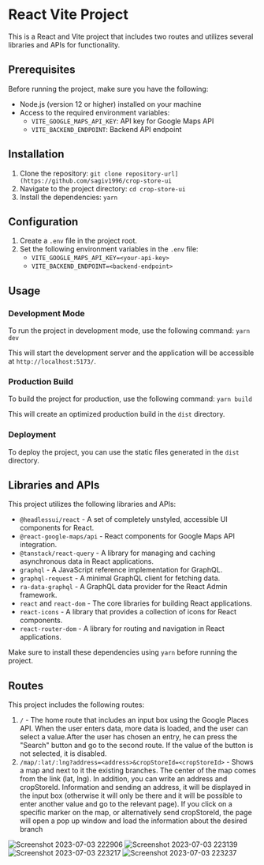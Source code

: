 # React Vite Project

This is a React and Vite project that includes two routes and utilizes several libraries and APIs for functionality.

## Prerequisites

Before running the project, make sure you have the following:

- Node.js (version 12 or higher) installed on your machine
- Access to the required environment variables:
  - `VITE_GOOGLE_MAPS_API_KEY`: API key for Google Maps API
  - `VITE_BACKEND_ENDPOINT`: Backend API endpoint

## Installation

1. Clone the repository: `git clone repository-url](https://github.com/sagiv1996/crop-store-ui`
2. Navigate to the project directory: `cd crop-store-ui`
3. Install the dependencies: `yarn`

## Configuration

1. Create a `.env` file in the project root.
2. Set the following environment variables in the `.env` file:
   - `VITE_GOOGLE_MAPS_API_KEY=<your-api-key>`
   - `VITE_BACKEND_ENDPOINT=<backend-endpoint>`

## Usage

### Development Mode

To run the project in development mode, use the following command:
`yarn dev`

This will start the development server and the application will be accessible at `http://localhost:5173/`.

### Production Build

To build the project for production, use the following command:
`yarn build`


This will create an optimized production build in the `dist` directory.

### Deployment

To deploy the project, you can use the static files generated in the `dist` directory.

## Libraries and APIs

This project utilizes the following libraries and APIs:

- `@headlessui/react` - A set of completely unstyled, accessible UI components for React.
- `@react-google-maps/api` - React components for Google Maps API integration.
- `@tanstack/react-query` - A library for managing and caching asynchronous data in React applications.
- `graphql` - A JavaScript reference implementation for GraphQL.
- `graphql-request` - A minimal GraphQL client for fetching data.
- `ra-data-graphql` - A GraphQL data provider for the React Admin framework.
- `react` and `react-dom` - The core libraries for building React applications.
- `react-icons` - A library that provides a collection of icons for React components.
- `react-router-dom` - A library for routing and navigation in React applications.

Make sure to install these dependencies using `yarn` before running the project.

## Routes

This project includes the following routes:

1. `/` - The home route that includes an input box using the Google Places API. When the user enters data, more data is loaded, and the user can select a value.After the user has chosen an entry, he can press the "Search" button and go to the second route. If the value of the button is not selected, it is disabled.
2. `/map/:lat/:lng?address=<address>&cropStoreId=<cropStoreId>` - Shows a map and next to it the existing branches.
The center of the map comes from the link (lat, lng).
In addition, you can write an address and cropStoreId. Information and sending an address, it will be displayed in the input box (otherwise it will only be there and it will be possible to enter another value and go to the relevant page). If you click on a specific marker on the map, or alternatively send cropStoreId, the page will open a pop up window and load the information about the desired branch

![Screenshot 2023-07-03 222906](https://github.com/sagiv1996/crop-store-ui/assets/71065719/377580b1-06b1-47db-b4f5-97205d34799d)
![Screenshot 2023-07-03 223139](https://github.com/sagiv1996/crop-store-ui/assets/71065719/9259ec11-c0f8-4f3b-b5dc-080d629f8ae6)
![Screenshot 2023-07-03 223217](https://github.com/sagiv1996/crop-store-ui/assets/71065719/75c72f08-e02e-4f9b-9797-35cbf0e12cd4)
![Screenshot 2023-07-03 223237](https://github.com/sagiv1996/crop-store-ui/assets/71065719/c7a1184a-e95b-4840-a8e5-077d1b8d25ee)
